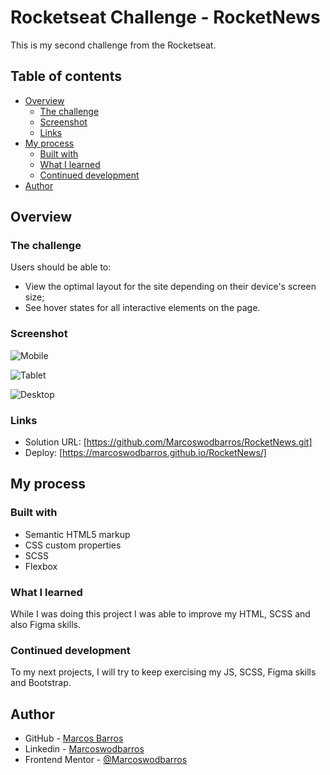 # Rocketseat Challenge - RocketNews

This is my second challenge from the Rocketseat.

## Table of contents

- [Overview](#overview)
  - [The challenge](#the-challenge)
  - [Screenshot](#screenshot)
  - [Links](#links)
- [My process](#my-process)
  - [Built with](#built-with)
  - [What I learned](#what-i-learned)
  - [Continued development](#continued-development)
- [Author](#author)


## Overview

### The challenge

Users should be able to:

- View the optimal layout for the site depending on their device's screen size;
- See hover states for all interactive elements on the page.

### Screenshot

![Mobile](https://user-images.githubusercontent.com/108278189/216743783-ae5eb572-2aa0-4961-98ba-e6b8a03ab44d.png)

![Tablet](https://user-images.githubusercontent.com/108278189/216743797-91f7d15b-f642-4061-8522-d24ac7813623.png)

![Desktop](https://user-images.githubusercontent.com/108278189/216743806-5b3eead7-01b9-4fd9-9943-0d1451cd9090.png)

### Links

- Solution URL: [https://github.com/Marcoswodbarros/RocketNews.git]
- Deploy: [https://marcoswodbarros.github.io/RocketNews/]


## My process

### Built with

- Semantic HTML5 markup
- CSS custom properties
- SCSS
- Flexbox

### What I learned

While I was doing this project I was able to improve my HTML, SCSS and also Figma skills.

### Continued development

To my next projects, I will try to keep exercising my JS, SCSS, Figma skills and Bootstrap.


## Author

- GitHub - [Marcos Barros](https://github.com/Marcoswodbarros)
- Linkedin - [Marcoswodbarros](www.linkedin.com/in/marcoswodbarros)
- Frontend Mentor - [@Marcoswodbarros](https://www.frontendmentor.io/profile/Marcoswodbarros)
